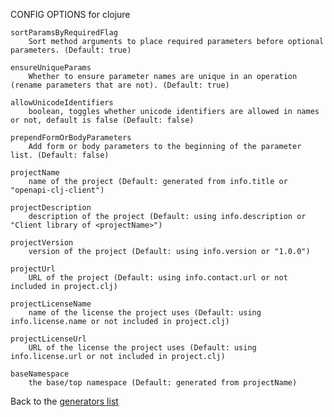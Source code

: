 
CONFIG OPTIONS for clojure

	sortParamsByRequiredFlag
	    Sort method arguments to place required parameters before optional parameters. (Default: true)

	ensureUniqueParams
	    Whether to ensure parameter names are unique in an operation (rename parameters that are not). (Default: true)

	allowUnicodeIdentifiers
	    boolean, toggles whether unicode identifiers are allowed in names or not, default is false (Default: false)

	prependFormOrBodyParameters
	    Add form or body parameters to the beginning of the parameter list. (Default: false)

	projectName
	    name of the project (Default: generated from info.title or "openapi-clj-client")

	projectDescription
	    description of the project (Default: using info.description or "Client library of <projectName>")

	projectVersion
	    version of the project (Default: using info.version or "1.0.0")

	projectUrl
	    URL of the project (Default: using info.contact.url or not included in project.clj)

	projectLicenseName
	    name of the license the project uses (Default: using info.license.name or not included in project.clj)

	projectLicenseUrl
	    URL of the license the project uses (Default: using info.license.url or not included in project.clj)

	baseNamespace
	    the base/top namespace (Default: generated from projectName)

Back to the [generators list](README.md)
